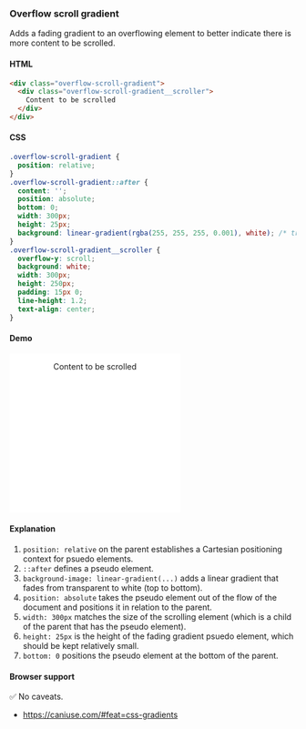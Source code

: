### Overflow scroll gradient

Adds a fading gradient to an overflowing element to better indicate there is more content to be scrolled.

#### HTML

```html
<div class="overflow-scroll-gradient">
  <div class="overflow-scroll-gradient__scroller">
    Content to be scrolled
  </div>
</div>
```

#### CSS

```css
.overflow-scroll-gradient {
  position: relative;
}
.overflow-scroll-gradient::after {
  content: '';
  position: absolute;
  bottom: 0;
  width: 300px;
  height: 25px;
  background: linear-gradient(rgba(255, 255, 255, 0.001), white); /* transparent keyword is broken in Safari */
}
.overflow-scroll-gradient__scroller {
  overflow-y: scroll;
  background: white;
  width: 300px;
  height: 250px;
  padding: 15px 0;
  line-height: 1.2;
  text-align: center;
}
```

#### Demo

<div class="snippet-demo">
  <div class="snippet-demo__overflow-scroll-gradient">
    <div class="snippet-demo__overflow-scroll-gradient__scroller">
      Content to be scrolled
    </div>
  </div>
</div>

<style>
.snippet-demo__overflow-scroll-gradient {
  position: relative;
}
.snippet-demo__overflow-scroll-gradient::after {
  content: '';
  background: linear-gradient(rgba(255, 255, 255, 0.001), white);
  position: absolute;
  width: 300px;
  height: 25px;
  bottom: 0;
}
.snippet-demo__overflow-scroll-gradient__scroller {
  overflow-y: scroll;
  background: white;
  width: 300px;
  height: 250px;
  padding: 15px 0;
  line-height: 1.2;
  text-align: center;
}
</style>

<script>
document.querySelector('.snippet-demo__overflow-scroll-gradient__scroller').innerHTML = 'content '.repeat(200)
</script>

#### Explanation

1. `position: relative` on the parent establishes a Cartesian positioning context for psuedo elements.
2. `::after` defines a pseudo element.
3. `background-image: linear-gradient(...)` adds a linear gradient that fades from transparent to white
(top to bottom).
4. `position: absolute` takes the pseudo element out of the flow of the document and positions it in relation to the parent.
5. `width: 300px` matches the size of the scrolling element (which is a child of the parent that has
  the pseudo element).
6. `height: 25px` is the height of the fading gradient psuedo element, which should be kept relatively small.
7. `bottom: 0` positions the pseudo element at the bottom of the parent.

#### Browser support

<span class="snippet__support-note">✅ No caveats.</span>

* https://caniuse.com/#feat=css-gradients
